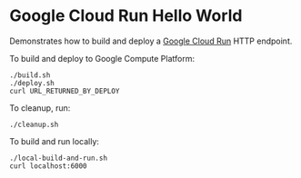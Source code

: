 # Google Cloud Run Hello World

Demonstrates how to build and deploy a [Google Cloud
Run](https://cloud.google.com/run) HTTP endpoint.

To build and deploy to Google Compute Platform:

    ./build.sh
    ./deploy.sh
    curl URL_RETURNED_BY_DEPLOY

To cleanup, run:

    ./cleanup.sh

To build and run locally:

    ./local-build-and-run.sh
    curl localhost:6000


